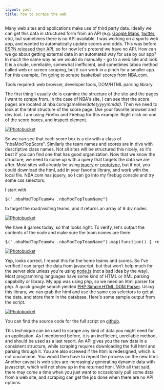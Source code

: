 ```yaml
---
layout: post
title: how to scrape the web
---
```


Many web sites and applications make use of third party data. Ideally we can get this data in structured form from an API (e.g. [Google Maps](https://developers.google.com/maps/documentation/javascript/), [twitter](https://dev.twitter.com/docs/api), etc), but sometimes there is no API available. I was working on a sports web app, and wanted to automatically update scores and odds. This was before [ESPN released their API](http://techcrunch.com/2012/03/05/espn-developer-center-and-apis/), so for now let's pretend we have no API. How can we go about getting external data in an automated way for use by our app? In much the same way as we would do manually - go to a web site and look. It is a crude, unreliable, somewhat inefficient, and sometimes taboo method called web or screen scraping, but it can work in a pinch for a smaller app. For this example, I'm going to scrape basketball scores from [NBA.com](http://nba.com).

Tools required: web browser, developer tools, DOM/HTML parsing library.

The first thing I usually do is examine the structure of the site and the pages I want to scrape from. In the case of NBA's site, I can see that the score pages are located at nba.com/gameline/*date(yyyymmdd)*. Then we need to look at the html structure of the score page. Use your favorite browser and dev tool. I am using Firefox and Firebug for this example. Right click on one of the score boxes, and inspect element.

<!--break-->

<a href="http://i1154.photobucket.com/albums/p526/mikey-gee/20120331_blog_scrape/scrape-01.png" target="_blank"><img src="http://i1154.photobucket.com/albums/p526/mikey-gee/20120331_blog_scrape/scrape-01.png" border="0" alt="Photobucket"></a>

So we can see that each score box is a div with a class of "nbaModTopScore". Similarly the team names and scores are in divs with descriptive class names. Not all sites will be structured this nicely, so it's best if you can find one that has good organization. Now that we know the structure, we need to come up with a query that targets the data we are after. Most sites will already be using [jquery](http://jquery.com) or [prototype](http://prototypejs.org), but if not, you could download the html, add in your favorite library, and work with the local file. NBA.com has jquery, so I can go into my firebug console and try some css selectors.

I start with

<pre class="prettyprint lang-js">$(".nbaModTopTeamAw .nbaModTopTeamName")</pre>

to target the road/visiting teams, and it returns an array of 8 div nodes.

<a href="http://i1154.photobucket.com/albums/p526/mikey-gee/20120331_blog_scrape/scrape-02.png" target="_blank"><img src="http://i1154.photobucket.com/albums/p526/mikey-gee/20120331_blog_scrape/scrape-02.png" border="0" alt="Photobucket"></a>

We have 8 games today, so that looks right. To verify, let's output the contents of the node and make sure the team names are there.

<pre class="prettyprint lang-js">$(".nbaModTopTeamAw .nbaModTopTeamName").map(function() { return $(this).html(); });</pre>

<a href="http://i1154.photobucket.com/albums/p526/mikey-gee/20120331_blog_scrape/scrape-03.png" target="_blank"><img src="http://i1154.photobucket.com/albums/p526/mikey-gee/20120331_blog_scrape/scrape-03.png" border="0" alt="Photobucket"></a>

Yep, looks correct. I repeat this for the home teams and scores. So I've verified I can target the data from javascript, but that won't help much for the server side unless you're using [node.js](http://nodejs.org) (not a bad idea by the way). Most programming languages have some kind of HTML or XML parsing capability or library. My app was using php, so we need an html parser for php. A quick google search yielded [PHP Simple HTML DOM Parser](http://simplehtmldom.sourceforge.net/). Using this library, we can grab the html and use the same css selectors to get at the data, and store them in the database. Here's some sample output from the script.

<a href="http://i1154.photobucket.com/albums/p526/mikey-gee/20120331_blog_scrape/scrape-04.png" target="_blank"><img src="http://i1154.photobucket.com/albums/p526/mikey-gee/20120331_blog_scrape/scrape-04.png" border="0" alt="Photobucket"></a>

You can find the source code for the full script on [github](https://github.com/mikeygee/miscellaneous/blob/master/nba_scrape.php).

This technique can be used to scrape any kind of data you might need for an application. As I mentioned before, it is an inefficient, unreliable method, and should be used as a last resort. An API gives you the raw data in a consistent structure, while scraping requires downloading the full html and parsing through it. You are also screwed if the html is redesigned, which is not uncommon. You would then have to repeat the process on the new html. Another caveat is web sites are increasingly generating dynamic data with javascript, which will not show up in the returned html. With all that said, there may come a time when you just want to occasionally pull some data from a web site, and scraping can get the job done when there are no API options.

<!--end-->
